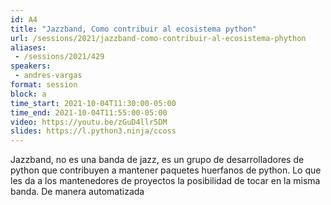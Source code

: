 ```yaml
---
id: A4
title: "Jazzband, Como contribuir al ecosistema python"
url: /sessions/2021/jazzband-como-contribuir-al-ecosistema-phython
aliases:
 - /sessions/2021/429
speakers:
 - andres-vargas
format: session
block: a
time_start: 2021-10-04T11:30:00-05:00
time_end: 2021-10-04T11:55:00-05:00
video: https://youtu.be/zGuD4llr5DM
slides: https://l.python3.ninja/ccoss
---
```


Jazzband, no es una banda de jazz, es un grupo de desarrolladores de python que contribuyen a mantener paquetes huerfanos de python. Lo que les da a los mantenedores de proyectos la posibilidad de tocar en la misma banda. De manera automatizada
